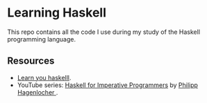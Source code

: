 # Learning Haskell

This repo contains all the code I use during my study of the Haskell programming language.

## Resources
- [Learn you haskelll](http://learnyouahaskell.com/chapters).
- YouTube series: [Haskell for Imperative Programmers](https://www.youtube.com/watch?v=Vgu82wiiZ90&list=PLe7Ei6viL6jGp1Rfu0dil1JH1SHk9bgDV) by [ Philipp Hagenlocher ](https://www.youtube.com/channel/UC3xdLFFsqG701QAyGJIPT1g).